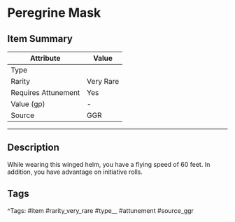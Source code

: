 # Peregrine Mask

## Item Summary

| Attribute            | Value                        |
|----------------------|------------------------------|
| Type                 |   |
| Rarity               | Very Rare             |
| Requires Attunement  | Yes                |
| Value (gp)           | -    |
| Source               | GGR |

---

## Description

While wearing this winged helm, you have a flying speed of 60 feet. In addition, you have advantage on initiative rolls.

## Tags

^Tags: #item #rarity_very_rare #type__ #attunement #source_ggr